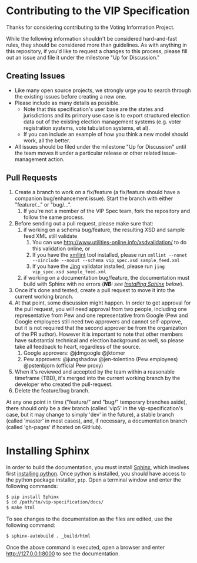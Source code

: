 # Contributing to the VIP Specification
Thanks for considering contributing to the Voting Information Project.

While the following information shouldn't be considered hard-and-fast rules, they should be
considered more than guidelines. As with anything in this repository, if you'd like to request a
changes to this process, please fill out an issue and file it under the milestone "Up for
Discussion."

## Creating Issues

* Like many open source projects, we strongly urge you to search through the existing issues before
  creating a new one.
* Please include as many details as possible.
    * Note that this specification's user base are the states and jurisdictions and its primary use
      case is to export structured election data out of the existing election management systems
      (e.g. voter registration systems, vote tabulation systems, et al).
    * If you can include an example of how you think a new model should work, all the better.
* All issues should be filed under the milestone "Up for Discussion" until the team moves it under
  a particular release or other related issue-management action.

## Pull Requests

1. Create a branch to work on a fix/feature (a fix/feature should have a companion bug/enhancement
   issue). Start the branch with either "feature/..." or "bug/...".
    1. If you're not a member of the VIP Spec team, fork the repository and follow the same
       process.
2. Before sending out a pull request, please make sure that:
    1. if working on a schema bug/feature, the resulting XSD and sample feed XML still validate
        1. You can use http://www.utilities-online.info/xsdvalidation/ to do this validation online, or
        2. If you have the [xmllint](http://xmlsoft.org/xmllint.html) tool installed, please run
           `xmllint --nonet --xinclude --noout --schema vip_spec.xsd sample_feed.xml`
        3. If you have the [Jing](http://www.thaiopensource.com/relaxng/jing.html) validator
           installed, please run `jing vip_spec.xsd sample_feed.xml`
    2. if working on a documentation bug/feature, the documentation must build with Sphinx with no
       errors (_**NB:** see [Installing Sphinx](#installing-sphinx) below_).
3. Once it's done and tested, create a pull request to move it into the current working branch.
4. At that point, some discussion might happen. In order to get approval for the pull request, you
   will need approval from two people, including one representative from Pew and one representative
   from Google (Pew and Google employees still need two approvers and cannot self-approve, but it
   is not required that the second approver be from the organization of the PR author). However it
   is important to note that other members have substantial technical and election background as
   well, so please take all feedback to heart, regardless of the source.
    1. Google approvers: @jdmgoogle @jktomer
    2. Pew approvers: @jungshadow @jen-tolentino (Pew employees) @pstenbjorn (official Pew proxy)
5. When it's reviewed and accepted by the team within a reasonable timeframe (TBD), it's merged
   into the current working branch by the developer who created the pull-request.
6. Delete the feature/bug branch.

At any one point in time ("feature/" and "bug/" temporary branches aside), there should only be a
dev branch (called 'vip5' in the vip-specification's case, but it may change to simply 'dev' in the
future), a stable branch (called 'master' in most cases), and, if necessary, a documentation branch
(called 'gh-pages' if hosted on GitHub).

# Installing Sphinx
In order to build the documentation, you must install [Sphinx](http://sphinx-doc.org), which
involves first [installing python](https://www.python.org/downloads/). Once python is installed,
you should have access to the python package installer, `pip`. Open a terminal window and enter the
following commands:

```sh
$ pip install Sphinx
$ cd /path/to/vip-specification/docs/
$ make html
```

To see changes to the documentation as the files are edited, use the following command:

```sh
$ sphinx-autobuild . _build/html
```

Once the above command is executed, open a browser and enter http://127.0.0.1:8000 to see the
documentation.
